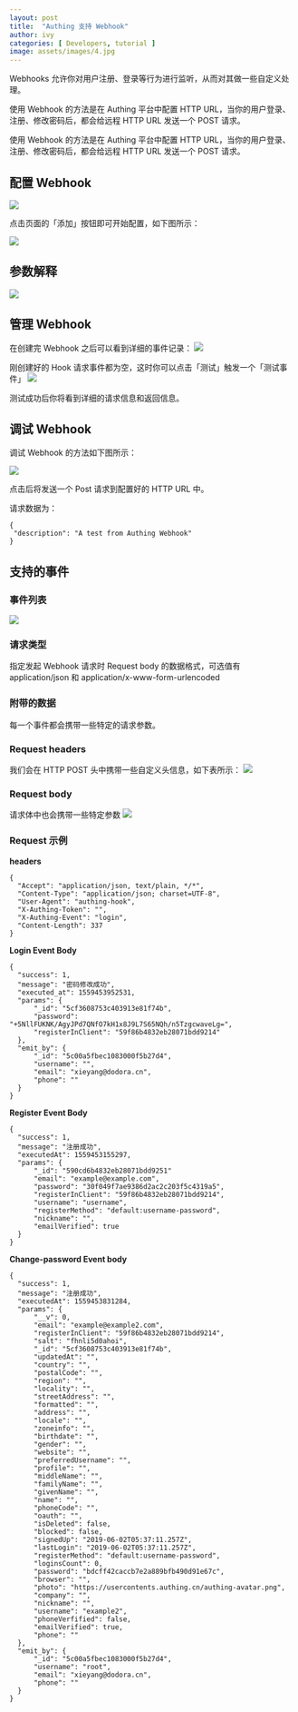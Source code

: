 ```yaml
---
layout: post
title:  "Authing 支持 Webhook"
author: ivy
categories: [ Developers, tutorial ]
image: assets/images/4.jpg
---
```

Webhooks 允许你对用户注册、登录等行为进行监听，从而对其做一些自定义处理。

使用 Webhook 的方法是在 Authing 平台中配置 HTTP URL，当你的用户登录、注册、修改密码后，都会给远程 HTTP URL 发送一个 POST 请求。

使用 Webhook 的方法是在 Authing 平台中配置 HTTP URL，当你的用户登录、注册、修改密码后，都会给远程 HTTP URL 发送一个 POST 请求。

## 配置 Webhook

![](http://img.staryu.cn/20190604-01.jpg)

点击页面的「添加」按钮即可开始配置，如下图所示：

![](http://img.staryu.cn/20190604-02.jpg)

## 参数解释
![](http://img.staryu.cn/20190604-03.jpg)

## 管理 Webhook

在创建完 Webhook 之后可以看到详细的事件记录：
![](http://img.staryu.cn/20190604-04.jpg)

刚创建好的 Hook 请求事件都为空，这时你可以点击「测试」触发一个「测试事件」
![](http://img.staryu.cn/20190604-05.jpg)

测试成功后你将看到详细的请求信息和返回信息。

## 调试 Webhook

调试 Webhook 的方法如下图所示：

![](http://img.staryu.cn/20190604-06.jpg)

点击后将发送一个 Post 请求到配置好的 HTTP URL 中。

请求数据为：
```
{
 "description": "A test from Authing Webhook"
}
```

## 支持的事件

### 事件列表
![](http://img.staryu.cn/20190604-07.jpg)

### 请求类型

指定发起 Webhook 请求时 Request body 的数据格式，可选值有 application/json 和 application/x-www-form-urlencoded

### 附带的数据

每一个事件都会携带一些特定的请求参数。

### Request headers

我们会在 HTTP POST 头中携带一些自定义头信息，如下表所示：
![](http://img.staryu.cn/20190604-08.jpg)

### Request body

请求体中也会携带一些特定参数
![](http://img.staryu.cn/20190604-09.jpg)

### Request 示例

**headers**

```
{
  "Accept": "application/json, text/plain, */*",
  "Content-Type": "application/json; charset=UTF-8",
  "User-Agent": "authing-hook",
  "X-Authing-Token": "",
  "X-Authing-Event": "login",
  "Content-Length": 337
}
```

**Login Event Body**

```
{
  "success": 1,
  "message": "密码修改成功",
  "executed_at": 1559453952531,
  "params": {
      "_id": "5cf3608753c403913e81f74b",
      "password": "+5NllFUKNK/AgyJPd7QNfO7kH1x8J9L7S65NQh/n5TzgcwaveLg=",
      "registerInClient": "59f86b4832eb28071bdd9214"
  },
  "emit_by": {
      "_id": "5c00a5fbec1083000f5b27d4",
      "username": "",
      "email": "xieyang@dodora.cn",
      "phone": ""
  }
}
```

**Register Event Body**
```
{
  "success": 1,
  "message": "注册成功",
  "executedAt": 1559453155297,
  "params": {
      "_id": "590cd6b4832eb28071bdd9251"
      "email": "example@example.com",
      "password": "30f049f7ae9386d2ac2c203f5c4319a5",
      "registerInClient": "59f86b4832eb28071bdd9214",
      "username": "username",
      "registerMethod": "default:username-password",
      "nickname": "",
      "emailVerified": true
  }
}
```

**Change-password Event body**
```
{
  "success": 1,
  "message": "注册成功",
  "executedAt": 1559453831284,
  "params": {
      "__v": 0,
      "email": "example@example2.com",
      "registerInClient": "59f86b4832eb28071bdd9214",
      "salt": "fhnli5d0ahoi",
      "_id": "5cf3608753c403913e81f74b",
      "updatedAt": "",
      "country": "",
      "postalCode": "",
      "region": "",
      "locality": "",
      "streetAddress": "",
      "formatted": "",
      "address": "",
      "locale": "",
      "zoneinfo": "",
      "birthdate": "",
      "gender": "",
      "website": "",
      "preferredUsername": "",
      "profile": "",
      "middleName": "",
      "familyName": "",
      "givenName": "",
      "name": "",
      "phoneCode": "",
      "oauth": "",
      "isDeleted": false,
      "blocked": false,
      "signedUp": "2019-06-02T05:37:11.257Z",
      "lastLogin": "2019-06-02T05:37:11.257Z",
      "registerMethod": "default:username-password",
      "loginsCount": 0,
      "password": "bdcff42caccb7e2a889bfb490d91e67c",
      "browser": "",
      "photo": "https://usercontents.authing.cn/authing-avatar.png",
      "company": "",
      "nickname": "",
      "username": "example2",
      "phoneVerfified": false,
      "emailVerified": true,
      "phone": ""
  },
  "emit_by": {
      "_id": "5c00a5fbec1083000f5b27d4",
      "username": "root",
      "email": "xieyang@dodora.cn",
      "phone": ""
  }
}
```
